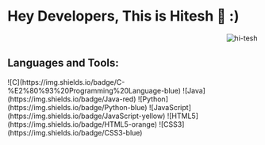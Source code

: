 <div>
   <h1>Hey Developers, This is Hitesh 👋 :)</a> </h1>
</div>

<p align="right"> <img src="https://komarev.com/ghpvc/?username=hi-tesh&label=Profile%20views&color=blueviolet&style=plastic" alt="hi-tesh" /> 

<div>
<h2> Languages and Tools: </h2>
   <div>
 ![C](https://img.shields.io/badge/C-%E2%80%93%20Programming%20Language-blue)
 ![Java](https://img.shields.io/badge/Java-red)
 ![Python](https://img.shields.io/badge/Python-blue)
 ![JavaScript](https://img.shields.io/badge/JavaScript-yellow)
 ![HTML5](https://img.shields.io/badge/HTML5-orange)
 ![CSS3](https://img.shields.io/badge/CSS3-blue)
   </div>
</div>
